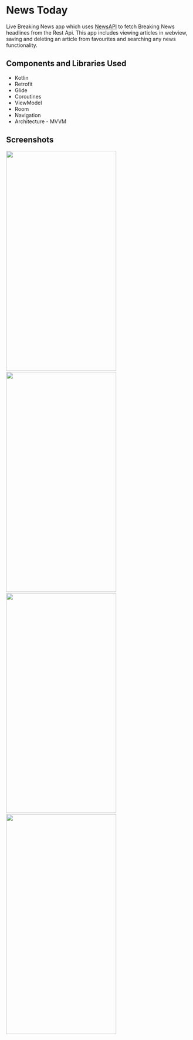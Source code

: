 
# News Today

Live Breaking News app which uses [NewsAPI](https://newsapi.org/) to fetch Breaking News headlines from the Rest Api. This app includes viewing articles in webview, saving and deleting an article from favourites and searching any news functionality.

## Components and Libraries Used

* Kotlin
* Retrofit
* Glide
* Coroutines
* ViewModel
* Room 
* Navigation 
* Architecture - MVVM

## Screenshots

<p float="left">
  <img src="https://user-images.githubusercontent.com/41854966/193615317-a6355570-37f6-4186-b058-cca0d82aa63e.jpg" width="300" height="600"/>&nbsp; &nbsp; 
  <img src="https://user-images.githubusercontent.com/41854966/193615288-4c217456-8eb6-401d-9c3e-0651cf3be31d.jpg" width="300" height="600"/>&nbsp; &nbsp;  
  <img src="https://user-images.githubusercontent.com/41854966/193615302-1fad4df9-19d9-4728-b62a-12ccbf153885.jpg" width="300" height="600"/>&nbsp; &nbsp;
  <img src="https://user-images.githubusercontent.com/41854966/193622608-8bfd9281-9b56-4f4d-909e-bac6ec404ab5.jpg" width="300" height="600"/>
</p>
